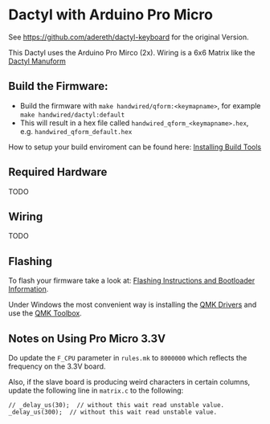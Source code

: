 # Dactyl with Arduino Pro Micro

See https://github.com/adereth/dactyl-keyboard for the original Version.

This Dactyl uses the Arduino Pro Mirco (2x).
Wiring is a 6x6 Matrix like the [Dactyl Manuform](https://github.com/qmk/qmk_firmware/tree/master/keyboards/handwired/dactyl_manuform)


## Build the Firmware:

  - Build the firmware with `make handwired/qform:<keymapname>`, for example `make handwired/dactyl:default`
  - This will result in a hex file called `handwired_qform_<keymapname>.hex`, e.g.
    `handwired_qform_default.hex`

How to setup your build enviroment can be found here: [Installing Build Tools](https://docs.qmk.fm/#/getting_started_build_tools)

## Required Hardware

TODO

## Wiring

TODO

## Flashing

To flash your firmware take a look at: [Flashing Instructions and Bootloader Information](https://docs.qmk.fm/#/flashing).

Under Windows the most convenient way is installing the [QMK Drivers](https://github.com/qmk/qmk_driver_installer/releases) and use the [QMK Toolbox](https://github.com/qmk/qmk_toolbox/releases).

Notes on Using Pro Micro 3.3V
-----------------------------

Do update the `F_CPU` parameter in `rules.mk` to `8000000` which reflects
the frequency on the 3.3V board.

Also, if the slave board is producing weird characters in certain columns,
update the following line in `matrix.c` to the following:

```
// _delay_us(30);  // without this wait read unstable value.
_delay_us(300);  // without this wait read unstable value.
```
